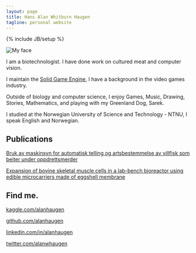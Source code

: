 ```yaml
---
layout: page
title: Hans Alan Whitburn Haugen
tagline: personal website
---
```

{% include JB/setup %}

![My face](https://avatars.githubusercontent.com/u/1408981?v=4)

I am a biotechnologist. I have done work on cultured meat and computer vision.

I maintain the [Solid Game Engine](https://alanhaugen.github.io/games/2023/06/28/solid), I have a background in the video games industry.

Outside of biology and computer science, I enjoy Games, Music, Drawing, Stories, Mathematics, and playing with my Greenland Dog, Sarek.

I studied at the Norwegian University of Science and Technology - NTNU, I speak English and Norwegian.

## Publications

[Bruk av maskinsyn for automatisk telling og artsbestemmelse av villfisk som beiter under oppdrettsmerder](https://ntnuopen.ntnu.no/ntnu-xmlui/handle/11250/2664006)

[Expansion of bovine skeletal muscle cells in a lab-bench bioreactor using edible microcarriers made of eggshell membrane](https://ntnuopen.ntnu.no/ntnu-xmlui/handle/11250/3037560)

## Find me.

[kaggle.com/alanhaugen](https://kaggle.com/alanhaugen)

[github.com/alanhaugen](https://github.com/alanhaugen)

[linkedin.com/in/alanhaugen](https://linkedin.com/in/alanhaugen)

[twitter.com/alanwhaugen](https://twitter.com/alanwhaugen)
